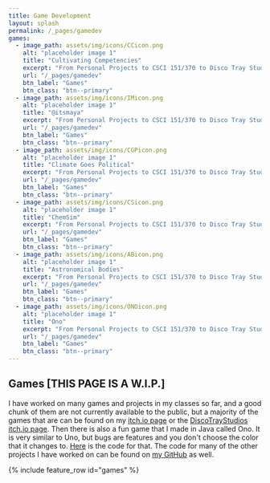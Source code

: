 ```yaml
---
title: Game Development
layout: splash
permalink: /_pages/gamedev
games:
  - image_path: assets/img/icons/CCicon.png
    alt: "placeholder image 1"
    title: "Cultivating Competencies"
    excerpt: "From Personal Projects to CSCI 151/370 to Disco Tray Studios projects. Here are all things Game Dev related."
    url: "/_pages/gamedev"
    btn_label: "Games"
    btn_class: "btn--primary"
  - image_path: assets/img/icons/IMicon.png
    alt: "placeholder image 1"
    title: "@itsmaya"
    excerpt: "From Personal Projects to CSCI 151/370 to Disco Tray Studios projects. Here are all things Game Dev related."
    url: "/_pages/gamedev"
    btn_label: "Games"
    btn_class: "btn--primary"
  - image_path: assets/img/icons/CGPicon.png
    alt: "placeholder image 1"
    title: "Climate Goes Political"
    excerpt: "From Personal Projects to CSCI 151/370 to Disco Tray Studios projects. Here are all things Game Dev related."
    url: "/_pages/gamedev"
    btn_label: "Games"
    btn_class: "btn--primary"
  - image_path: assets/img/icons/CSicon.png
    alt: "placeholder image 1"
    title: "ChemSim"
    excerpt: "From Personal Projects to CSCI 151/370 to Disco Tray Studios projects. Here are all things Game Dev related."
    url: "/_pages/gamedev"
    btn_label: "Games"
    btn_class: "btn--primary"
  - image_path: assets/img/icons/ABicon.png
    alt: "placeholder image 1"
    title: "Astronomical Bodies"
    excerpt: "From Personal Projects to CSCI 151/370 to Disco Tray Studios projects. Here are all things Game Dev related."
    url: "/_pages/gamedev"
    btn_label: "Games"
    btn_class: "btn--primary"
  - image_path: assets/img/icons/ONOicon.png
    alt: "placeholder image 1"
    title: "Ono"
    excerpt: "From Personal Projects to CSCI 151/370 to Disco Tray Studios projects. Here are all things Game Dev related."
    url: "/_pages/gamedev"
    btn_label: "Games"
    btn_class: "btn--primary"
---
```


## Games [THIS PAGE IS A W.I.P.]

I have worked on many games and projects in my classes so far, and a good chunk of them are not currently available to the public, but a majority of the games that are can be found on my [itch.io page](https://jqual1.itch.io/) or the [DiscoTrayStudios itch.io page](https://discotraystudios.itch.io/).
Then there is also a fun game that I made in Java called Ono.
It is very similar to Uno, but bugs are features and you don't choose the color that it changes to.
[Here](https://github.com/Jqual1/Ono) is the code for that.
The code for many of the other projects I have worked on can be found on [my GitHub](https://github.com/Jqual1/) as well.

{% include feature_row id="games" %}
